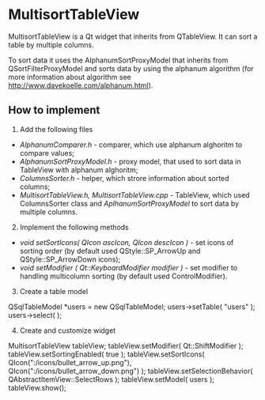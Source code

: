 # MultisortTableView

MultisortTableView is a Qt widget that inherits from QTableView. It can sort a table by multiple columns.

To sort data it uses the AlphanumSortProxyModel that inherits from QSortFilterProxyModel and sorts data by using the alphanum algorithm (for more information about algorithm see http://www.davekoelle.com/alphanum.html).


## How to implement

1. Add the following files

* *AlphanumComparer.h* - comparer, which use alphanum alghoritm to compare values;
* *AlphanumSortProxyModel.h* - proxy model, that used to sort data in TableView with alphanum alghoritm;
* *ColumnsSorter.h* - helper, which strore information about sorted columns;
* *MultisortTableView.h, MultisortTableView.cpp* - TableView, which used ColumnsSorter class and *AplhanumSortProxyModel* to sort data by multiple columns.

2. Implement the following methods

* *void setSortIcons( QIcon ascIcon, QIcon descIcon )* - set icons of sorting order (by default used QStyle::SP_ArrowUp and QStyle::SP_ArrowDown icons);
* *void setModifier ( Qt::KeyboardModifier modifier )* - set modifier to handling multicolumn sorting (by default used ControlModifier).

3.  Create a table model

QSqlTableModel *users = new QSqlTableModel;
users->setTable( "users" );
users->select( );

4. Create and customize widget

MultisortTableView tableView;
tableView.setModifier( Qt::ShiftModifier );
tableView.setSortingEnabled( true );
tableView.setSortIcons( QIcon(":/icons/bullet_arrow_up.png"),
                        QIcon(":/icons/bullet_arrow_down.png") );
tableView.setSelectionBehavior( QAbstractItemView::SelectRows );
tableView.setModel( users );
tableView.show();